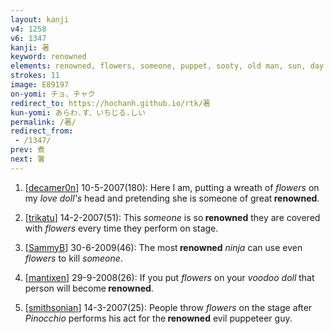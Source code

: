 ```yaml
---
layout: kanji
v4: 1258
v6: 1347
kanji: 著
keyword: renowned
elements: renowned, flowers, someone, puppet, sooty, old man, sun, day
strokes: 11
image: E89197
on-yomi: チョ、チャク
redirect_to: https://hochanh.github.io/rtk/著
kun-yomi: あらわ.す、いちじる.しい
permalink: /著/
redirect_from:
 - /1347/
prev: 煮
next: 箸
---
```


1) [<a href="http://kanji.koohii.com/profile/decamer0n">decamer0n</a>] 10-5-2007(180): Here I am, putting a wreath of <em>flowers</em> on my <em>love doll&#039;s</em> head and pretending she is someone of great<strong> renowned</strong>.

2) [<a href="http://kanji.koohii.com/profile/trikatu">trikatu</a>] 14-2-2007(51): This <em>someone</em> is so<strong> renowned</strong> they are covered with <em>flowers</em> every time they perform on stage.

3) [<a href="http://kanji.koohii.com/profile/SammyB">SammyB</a>] 30-6-2009(46): The most<strong> renowned</strong> <em>ninja</em> can use even <em>flowers</em> to kill <em>someone</em>.

4) [<a href="http://kanji.koohii.com/profile/mantixen">mantixen</a>] 29-9-2008(26): If you put <em>flowers</em> on your <em>voodoo doll</em> that person will become<strong> renowned</strong>.

5) [<a href="http://kanji.koohii.com/profile/smithsonian">smithsonian</a>] 14-3-2007(25): People throw <em>flowers</em> on the stage after <em>Pinocchio</em> performs his act for the<strong> renowned</strong> evil puppeteer guy.

